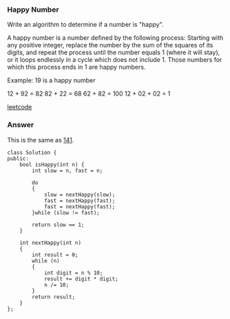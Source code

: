 ### Happy Number
Write an algorithm to determine if a number is "happy".

A happy number is a number defined by the following process: Starting with any positive integer, replace the number by the sum of the squares of its digits, and repeat the process until the number equals 1 (where it will stay), or it loops endlessly in a cycle which does not include 1. Those numbers for which this process ends in 1 are happy numbers.

Example: 19 is a happy number

12 + 92 = 82
82 + 22 = 68
62 + 82 = 100
12 + 02 + 02 = 1

[leetcode]()

### Answer 
This is the same as [141](141_Linked_List_Cycle.md).

	class Solution {
	public:
	    bool isHappy(int n) {
	        int slow = n, fast = n;
	        
	        do 
	        {
	            slow = nextHappy(slow);
	            fast = nextHappy(fast);
	            fast = nextHappy(fast);
	        }while (slow != fast);
	        
	        return slow == 1;
	    }
	    
	    int nextHappy(int n)
	    {
	        int result = 0;
	        while (n)
	        {
	            int digit = n % 10;
	            result += digit * digit;
	            n /= 10;
	        }
	        return result;
	    }
	};